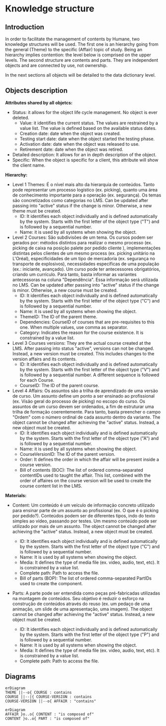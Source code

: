 <script src="https://cdn.jsdelivr.net/npm/mermaid/dist/mermaid.min.js"></script>

# Knowledge structure

## Introduction
In order to facilitate the management of contents by Humane, two knowledge structures will be used. The first one is an hierarchy going from the general (Theme) to the specific (Affair) topic of study. Being an hierarchy implies contention: the level below is comprised on the upper levels. The second structure are contents and parts. They are independent objects and are connected by use, not ownership.

In the next sections all objects will be detailed to the data dictionary level.

## Objects description

**Attributes shared by all objetcs:**

- Status: it allows for the object life cycle management. No object is ever deleted.
	- Value: it identifies the current status. The values are restrained by a value list. The value is defined based on the available status dates.
	- Creation date: date when the object was created.
	- Testing start date: date when the object started the testing phase.
	- Activation date: date when the object was released to use.
	- Retirement date: date when the object was retired.
- Detailed description: It allows for an in depth description of the object.
- Specific: When the object is specific for a client, this attribute will show the client name.

**Hierarchy:**

- Level 1 Themes: É o nível mais alto da hierarquia de conteúdos. Tanto pode representar um processo logístico (ex. picking), quanto uma área de conhecimento importante para a operação (ex. segurança). Os temas são concretizados como categorias no LMS. Can be updated after passing into "active" status if the change is minor. Otherwise, a new theme must be created.
	- ID: It identifies each object individually and is defined automatically by the system. Starts with the first letter of the object type ("T") and is followed by a sequential number.
	- Name: it is used by all systems when showing the object.
- Level 2 Courses: São subdivisões de um tema. Os cursos podem ser gerados por: métodos distintos para realizar o mesmo processo (ex. picking de caixa na posição palete por pedido cliente ), implementações distintas pelos clientes de um mesmo process (ex. picking unitário na L'Oréal), especificidades de um tipo de mercadoria (ex. segurança no transporte de explosivos), necessidades específicas de uma população (ex.: iniciante, avançado). Um curso pode ter antecessores obrigatórios, criando um currículo. Para tanto, basta informar as variantes antecessoras na coluna "Dependência". Essa informação será utilizada no LMS. Can be updated after passing into "active" status if the change is minor. Otherwise, a new course must be created.
	- ID: It identifies each object individually and is defined automatically by the system. Starts with the first letter of the object type ("C") and is followed by a sequential number.
	- Name: it is used by all systems when showing the object.
	- ThemeID: The ID of the parent theme.
	- Dependencies: CourseID of courses that are pre-requisites to this one. When multiple values, use comma as separator.
	- Category: Indicates the reason for the course existence. It is constrained by a value list.
- Level 3 Courses versions: They are the actual course created at the LMS. After passing into status "active", versions can not be changed. Instead, a new version must be created. This includes changes to the version affairs and its contents.
	- ID: It identifies each object individually and is defined automatically by the system. Starts with the first letter of the object type ("V") and is followed by a sequential number. A different sequence is followed for each Course.
	- CourseID: The ID of the parent course.
- Level 4 Affairs: Os assuntos são a trilha de aprendizado de uma versão de curso. Um assunto define um ponto a ser ensinado ao profissional (ex. Visão geral do processo de picking) no escopo do curso. Os assuntos de um curso devem ser ordenados, a fim de estruturar uma trilha de formação coerentemente. Para tanto, basta preencher o campo "Ordem" com o número ordinal de cada assunto dentro da variante. The object cannot be changed after achieving the "active" status. Instead, a new object must be created.
	- ID: It identifies each object individually and is defined automatically by the system. Starts with the first letter of the object type ("A") and is followed by a sequential number.
	- Name: it is used by all systems when showing the object.
	- CourseVersionID: The ID of the parent version.
	- Order: It defines the order in which the affair will be present inside a course version.
	- Bill of contents (BOC): The list of ordered comma-separated contentIDs used to taught the affair. This list, combined with the order of affaires on the course version will be used to create the course content list in the LMS.

**Materials:**

- Content: Um conteúdo é um veículo de informação concreto utilizado para ensinar parte de um assunto ao profissional (ex. O que é o picking por pedido?). Conteúdos podem ser de diferentes tipos, indo do texto simples ao vídeo, passando por testes. Um mesmo conteúdo pode ser utilizado por mais de um assunto. The object cannot be changed after achieving the "active" status. Instead, a new object must be created.
	- ID: It identifies each object individually and is defined automatically by the system. Starts with the first letter of the object type ("C") and is followed by a sequential number.
	- Name: It is used by all systems when showing the object.
	- Media: It defines the type of media file (ex. video, audio, text, etc). It is constrained by a value list.
	- Complete path: Path to access the file.
	- Bill of parts (BOP): The list of ordered comma-separated PartIDs used to create the component.

- Parts: A parte pode ser entendida como peças pré-fabricadas utilizadas na montagem de conteúdos. Seu objetivo é reduzir o esforço na construção de conteúdos através do reuso (ex. um pedaço de uma animação, um slide de uma apresentação, uma imagem). The object cannot be changed after achieving the "active" status. Instead, a new object must be created.
	- ID: It identifies each object individually and is defined automatically by the system. Starts with the first letter of the object type ("P") and is followed by a sequential number.
	- Name: It is used by all systems when showing the object.
	- Media: It defines the type of media file (ex. video, audio, text, etc). It is constrained by a value list.
	- Complete path: Path to access the file.


## Diagrams

```mermaid
erDiagram
THEME ||--o{ COURSE : contains
COURSE ||--|{ COURSE-VERSION : contains
COURSE-VERSION ||--o{ AFFAIR : "contains"
```

```mermaid
erDiagram
AFFAIR }o..o{ CONTENT : "is composed of"
CONTENT }o..o{ PART : "is composed of"
```